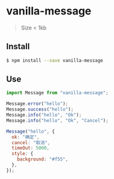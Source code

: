 # vanilla-message

> Size < 1kb

## Install

```sh
$ npm install --save vanilla-message
```

## Use

```js
import Message from "vanilla-message";

Message.error("hello");
Message.success("hello");
Message.info("hello", "Ok");
Message.info("hello", "Ok", "Cancel");

Message("hello", {
  ok: "确定",
  cancel: "取消",
  timeOut: 5000,
  style: {
    background: "#f55",
  },
});
```
